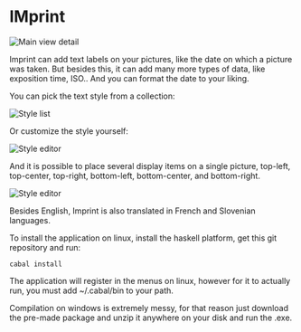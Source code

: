 # IMprint

![Main view detail](https://raw.github.com/wiki/emmanueltouzery/imprint/main_window.png)

Imprint can add text labels on your pictures, like the date on which a picture was taken. But besides this, it can add many more types of data, like exposition time, ISO.. And you can format the date to your liking.

You can pick the text style from a collection:

![Style list](https://raw.github.com/wiki/emmanueltouzery/imprint/styles_list.png)

Or customize the style yourself:

![Style editor](https://raw.github.com/wiki/emmanueltouzery/imprint/style_editor.png)

And it is possible to place several display items on a single picture, top-left, top-center, top-right, bottom-left, bottom-center, and bottom-right.

![Style editor](https://raw.github.com/wiki/emmanueltouzery/imprint/items_editor.png)

Besides English, Imprint is also translated in French and Slovenian languages.

To install the application on linux, install the haskell platform, get this git repository and run:

	cabal install

The application will register in the menus on linux, however for it to actually run, you must add ~/.cabal/bin to your path.

Compilation on windows is extremely messy, for that reason just download the pre-made package and unzip it anywhere on your disk and run the .exe.
